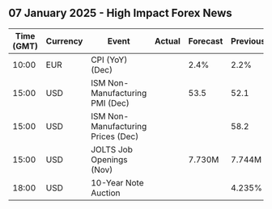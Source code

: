 ## 07 January 2025 - High Impact Forex News

| Time (GMT) | Currency | Event | Actual | Forecast | Previous |
|------|----------|-------|--------|----------|----------|
| 10:00 | EUR | CPI (YoY) (Dec) |  | 2.4% | 2.2% |
| 15:00 | USD | ISM Non-Manufacturing PMI (Dec) |  | 53.5 | 52.1 |
| 15:00 | USD | ISM Non-Manufacturing Prices (Dec) |  |  | 58.2 |
| 15:00 | USD | JOLTS Job Openings (Nov) |  | 7.730M | 7.744M |
| 18:00 | USD | 10-Year Note Auction |  |  | 4.235% |
